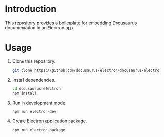 # Introduction

This repository provides a boilerplate for embedding Docusaurus documentation
in an Electron app.

# Usage

1. Clone this repository.

   ```sh
   git clone https://github.com/docusaurus-electron/docusaurus-electron
   ```

1. Install dependencies.

   ```sh
   cd docusaurus-electron
   npm install
   ```

1. Run in development mode.

   ```sh
   npm run electron-dev
   ```

1. Create Electron application package.

   ```sh
   npm run electron-package
   ```

